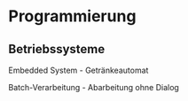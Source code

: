 # Programmierung


## Betriebssysteme



Embedded System - Getränkeautomat


Batch-Verarbeitung - Abarbeitung ohne Dialog


